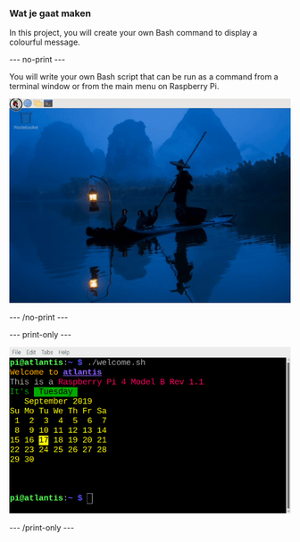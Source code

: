 ### Wat je gaat maken

In this project, you will create your own Bash command to display a colourful message.

\--- no-print ---

You will write your own Bash script that can be run as a command from a terminal window or from the main menu on Raspberry Pi.

![Complete project](images/command-showcase.gif)

\--- /no-print ---

\--- print-only ---

![Voltooid project](images/showcase_static.png)

\--- /print-only ---
